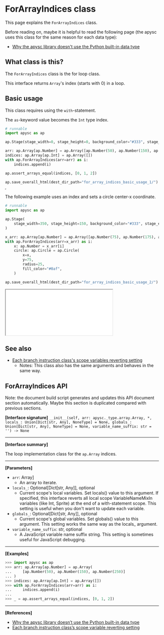 # ForArrayIndices class

This page explains the `ForArrayIndices` class.

Before reading on, maybe it is helpful to read the following page (the apysc uses this class for the same reason for each data type):

- [Why the apysc library doesn't use the Python built-in data type](why_apysc_doesnt_use_python_builtin_data_type.md)

## What class is this?

The `ForArrayIndices` class is the for loop class.

This interface returns `Array`'s index (starts with 0) in a loop.

## Basic usage

This class requires using the `with`-statement.

The `as`-keyword value becomes the `Int` type index.

```py
# runnable
import apysc as ap

ap.Stage(stage_width=0, stage_height=0, background_color="#333", stage_elem_id="stage")

arr: ap.Array[ap.Number] = ap.Array([ap.Number(50), ap.Number(150), ap.Number(250)])
indices: ap.Array[ap.Int] = ap.Array([])
with ap.ForArrayIndices(arr=arr) as i:
    indices.append(i)

ap.assert_arrays_equal(indices, [0, 1, 2])

ap.save_overall_html(dest_dir_path="for_array_indices_basic_usage_1/")
```

<iframe src="static/for_array_indices_basic_usage_1/index.html" width="0" height="0"></iframe>

The following example uses an index and sets a circle center-x coordinate.

```py
# runnable
import apysc as ap

ap.Stage(
    stage_width=350, stage_height=150, background_color="#333", stage_elem_id="stage"
)

x_arr: ap.Array[ap.Number] = ap.Array([ap.Number(75), ap.Number(175), ap.Number(275)])
with ap.ForArrayIndices(arr=x_arr) as i:
    x: ap.Number = x_arr[i]
    circle: ap.Circle = ap.Circle(
        x=x,
        y=75,
        radius=25,
        fill_color="#0af",
    )

ap.save_overall_html(dest_dir_path="for_array_indices_basic_usage_2/")
```

<iframe src="static/for_array_indices_basic_usage_2/index.html" width="350" height="150"></iframe>

## See also

- [Each branch instruction class's scope variables reverting setting](branch_instruction_variables_reverting_setting.md)
  - Notes: This class also has the same arguments and behaves in the same way.

## ForArrayIndices API

<!-- Docstring: apysc._loop.for_array_indices.ForArrayIndices.__init__ -->

<span class="inconspicuous-txt">Note: the document build script generates and updates this API document section automatically. Maybe this section is duplicated compared with previous sections.</span>

**[Interface signature]** `__init__(self, arr: apysc._type.array.Array, *, locals_: Union[Dict[str, Any], NoneType] = None, globals_: Union[Dict[str, Any], NoneType] = None, variable_name_suffix: str = '') -> None`<hr>

**[Interface summary]**

The loop implementation class for the `ap.Array` indices.<hr>

**[Parameters]**

- `arr`: Array]
  - An array to iterate.
- `locals_`: Optional[Dict[str, Any]], optional
  - Current scope's local variables. Set locals() value to this argument. If specified, this interface reverts all local scope VariableNameMixIn variables (like Int, Sprite) at the end of a with-statement scope. This setting is useful when you don't want to update each variable.
- `globals_`: Optional[Dict[str, Any]], optional
  - Current scope's global variables. Set globals() value to this argument. This setting works the same way as the locals_ argument.
- `variable_name_suffix`: str, optional
  - A JavaScript variable name suffix string. This setting is sometimes useful for JavaScript debugging.

<hr>

**[Examples]**

```py
>>> import apysc as ap
>>> arr: ap.Array[ap.Number] = ap.Array(
...     [ap.Number(50), ap.Number(150), ap.Number(250)]
... )
>>> indices: ap.Array[ap.Int] = ap.Array([])
>>> with ap.ForArrayIndices(arr=arr) as i:
...     indices.append(i)
...
>>> _ = ap.assert_arrays_equal(indices, [0, 1, 2])
```

<hr>

**[References]**

- [Why the apysc library doesn’t use the Python built-in data type](https://simon-ritchie.github.io/apysc/en/why_apysc_doesnt_use_python_builtin_data_type.html)
- [Each branch instruction class’s scope variable reverting setting](https://simon-ritchie.github.io/apysc/en/branch_instruction_variables_reverting_setting.html)